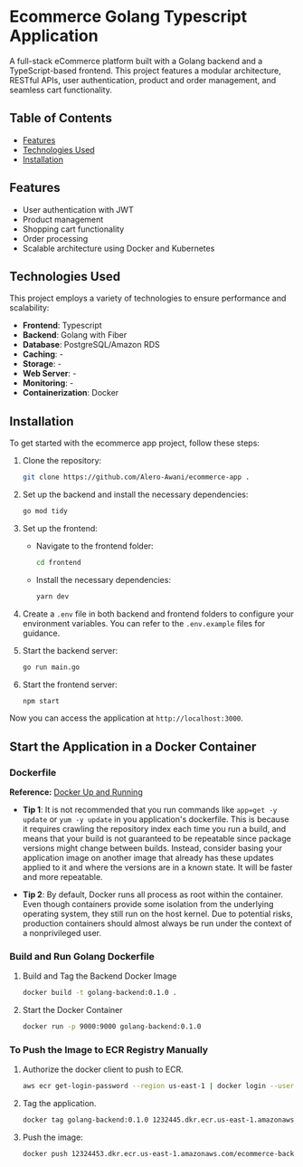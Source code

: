 # Ecommerce Golang Typescript Application

A full-stack eCommerce platform built with a Golang backend and a TypeScript-based frontend. This project features a modular architecture, RESTful APIs, user authentication, product and order management, and seamless cart functionality.

## Table of Contents

- [Features](#features)
- [Technologies Used](#technologies-used)
- [Installation](#installation)

## Features

- User authentication with JWT
- Product management
- Shopping cart functionality
- Order processing
- Scalable architecture using Docker and Kubernetes

## Technologies Used

This project employs a variety of technologies to ensure performance and scalability:

- **Frontend**: Typescript
- **Backend**: Golang with Fiber
- **Database**: PostgreSQL/Amazon RDS
- **Caching**: -
- **Storage**: -
- **Web Server**: -
- **Monitoring**: -
- **Containerization**: Docker

## Installation

To get started with the ecommerce app project, follow these steps:

1. Clone the repository:

   ```sh
   git clone https://github.com/Alero-Awani/ecommerce-app .
   ```

1. Set up the backend and install the necessary dependencies:

     ```sh
     go mod tidy
     ```

1. Set up the frontend:

   - Navigate to the frontend folder:

     ```sh
     cd frontend
     ```

   - Install the necessary dependencies:

     ```sh
     yarn dev
     ```

1. Create a `.env` file in both backend and frontend folders to configure your environment variables. You can refer to the `.env.example` files for guidance.

1. Start the backend server:

    ```sh
    go run main.go
    ```

1. Start the frontend server:

    ```bash
    npm start
    ```

Now you can access the application at `http://localhost:3000`.

## Start the Application in a Docker Container

### Dockerfile

**Reference:** [Docker Up and Running](https://www.oreilly.com/library/view/docker-up/9781098131814/)

- **Tip 1**: It is not recommended that you run commands like `app=get -y update` or `yum -y update` in you application's dockerfile. This is because it requires crawling the repository index each time you run a build, and means that your build is not guaranteed to be repeatable since package versions might change between builds. Instead, consider basing your application image on another image that already has these updates applied to it and where the versions are in a known state. It will be faster and more repeatable.

- **Tip 2**: By default, Docker runs all process as root within the container. Even though containers provide some isolation from the underlying operating system, they still run on the host kernel. Due to potential risks, production containers should almost always be run under the context of a nonprivileged user.

### Build and Run Golang Dockerfile

1. Build and Tag the Backend Docker Image

    ```sh
    docker build -t golang-backend:0.1.0 .
    ```

1. Start the Docker Container

    ```sh
    docker run -p 9000:9000 golang-backend:0.1.0 
    ```

### To Push the Image to ECR Registry Manually

1. Authorize the docker client to push to ECR.

    ```sh
    aws ecr get-login-password --region us-east-1 | docker login --username AWS --password-stdin 12324453.dkr.ecr.us-east-1.amazonaws.com
    ```

1. Tag the application.

    ```sh
    docker tag golang-backend:0.1.0 1232445.dkr.ecr.us-east-1.amazonaws.com/ecommerce-backend
    ```

1. Push the image:

   ```sh
   docker push 12324453.dkr.ecr.us-east-1.amazonaws.com/ecommerce-backend:0.1.0
   ```